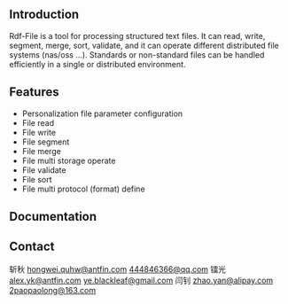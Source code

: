Introduction
------------
Rdf-File is a tool for processing structured text files. It can read, write, segment, merge, sort, validate, and it can operate different distributed file systems (nas/oss ...).  Standards or non-standard files can be handled efficiently in a single or distributed environment.

Features
--------
* Personalization file parameter configuration
* File read
* File write
* File segment
* File merge
* File multi storage operate
* File validate
* File sort
* File multi protocol (format) define

Documentation
-------------


Contact
-------------
斩秋 hongwei.quhw@antfin.com 	444846366@qq.com
镭光 alex.yk@antfin.com 			ye.blackleaf@gmail.com
闫钊 zhao.yan@alipay.com 		2paopaolong@163.com
